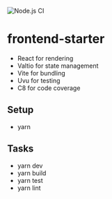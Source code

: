 ![Node.js CI](https://github.com/dotbc/frontend-starter/workflows/Node.js%20CI/badge.svg)

# frontend-starter

- React for rendering
- Valtio for state management
- Vite for bundling
- Uvu for testing
- C8 for code coverage

## Setup

- yarn

## Tasks

- yarn dev
- yarn build
- yarn test
- yarn lint
